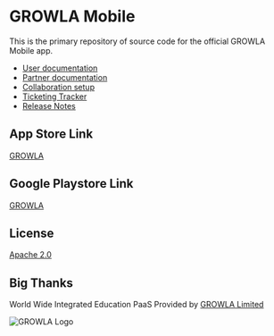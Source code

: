 # GROWLA Mobile

This is the primary repository of source code for the official GROWLA Mobile app.

- [User documentation](https://geniusandcourage.com/growla/faqs-users.php#en)
- [Partner documentation](https://geniusandcourage.com/growla/faqs-partners.php#en)
- [Collaboration setup](https://geniusandcourage.com/growla/collaborate-with-us.php#en)
- [Ticketing Tracker](https://geniusandcourage.com/growla/contact-us-new.php#en)
- [Release Notes](https://geniusandcourage.com/growla/summit.php#en)

## App Store Link

[GROWLA](https://apps.apple.com/us/app/growla/id1607456960)

## Google Playstore Link

[GROWLA](https://play.google.com/store/apps/details?id=org.growlamobile.app)

## License

[Apache 2.0](http://www.apache.org/licenses/LICENSE-2.0)

## Big Thanks

World Wide Integrated Education PaaS Provided by [GROWLA Limited](https://growla.com)

![GROWLA Logo](https://geniusandcourage.com/growla/favicon.ico)
